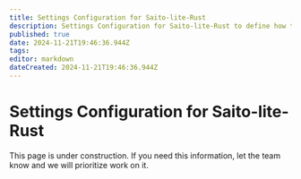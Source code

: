 ```yaml
---
title: Settings Configuration for Saito-lite-Rust
description: Settings Configuration for Saito-lite-Rust to define how the UI, wallet, and applications behave.
published: true
date: 2024-11-21T19:46:36.944Z
tags: 
editor: markdown
dateCreated: 2024-11-21T19:46:36.944Z
---
```


# Settings Configuration for Saito-lite-Rust
This page is under construction. If you need this information, let the team know and we will prioritize work on it.